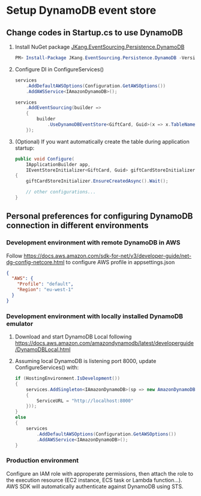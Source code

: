 # Setup DynamoDB event store

## Change codes in Startup.cs to use DynamoDB

1. Install NuGet package [JKang.EventSourcing.Persistence.DynamoDB](https://www.nuget.org/packages/JKang.EventSourcing.Persistence.DynamoDB/)

    ```powershell
    PM> Install-Package JKang.EventSourcing.Persistence.DynamoDB -Version 0.5.6
    ```

1. Configure DI in ConfigureServices()

    ```csharp
    services
        .AddDefaultAWSOptions(Configuration.GetAWSOptions())
        .AddAWSService<IAmazonDynamoDB>();

    services
        .AddEventSourcing(builder =>
        {
            builder
                .UseDynamoDBEventStore<GiftCard, Guid>(x => x.TableName = "GiftcardEvents");
        });
    ```

1. (Optional) If you want automatically create the table during application startup:

    ```csharp
    public void Configure(
        IApplicationBuilder app,
        IEventStoreInitializer<GiftCard, Guid> giftCardStoreInitializer)
    {
        giftCardStoreInitializer.EnsureCreatedAsync().Wait();

        // other configurations...
    }
    ```

## Personal preferences for configuring DynamoDB connection in different environments

### Development environment with remote DynamoDB in AWS

Follow https://docs.aws.amazon.com/sdk-for-net/v3/developer-guide/net-dg-config-netcore.html to configure AWS profile in appsettings.json

```json
{
  "AWS": {
    "Profile": "default",
    "Region": "eu-west-1"
  }
}
```

### Development environment with locally installed DynamoDB emulator

1. Download and start DynamoDB Local following https://docs.aws.amazon.com/amazondynamodb/latest/developerguide/DynamoDBLocal.html

1. Assuming local DynamoDB is listening port 8000, update ConfigureServices() with:

    ```csharp
    if (HostingEnvironment.IsDevelopment())
    {
        services.AddSingleton<IAmazonDynamoDB>(sp => new AmazonDynamoDBClient(new AmazonDynamoDBConfig
        {
            ServiceURL = "http://localhost:8000"
        }));
    }
    else
    {
        services
            .AddDefaultAWSOptions(Configuration.GetAWSOptions())
            .AddAWSService<IAmazonDynamoDB>();
    }
    ```

### Production environment

Configure an IAM role with approperate permissions, then attach the role to the execution resource (EC2 instance, ECS task or Lambda function...). AWS SDK will automatically authenticate against DynamoDB using STS.
